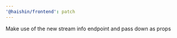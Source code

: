 ```yaml
---
'@haishin/frontend': patch
---
```


Make use of the new stream info endpoint and pass down as props
